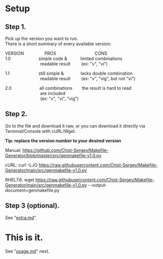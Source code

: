 # Setup  

## Step 1.  

Pick up the version you want to run.  
There is a short summary of every available version:  

VERSION                 PROS                                CONS  
1.0                       simple code &             limited combinations  
                             readable result         (ex: "v", "vi")  

1.1                        still simple &               lacks double   combination  
                             readable result         (ex: "v", "vig",   but not "vi")

2.0                       all combinations        the result is hard   to read  
                             are included  
                             (ex: "v", "vi", "vig")  

## Step 2.  

Go to the file and download it raw, or you can download   it directly via Terminal/Console with cURL/Wget.

**Tip: replace the version number to your desired version**

Manual: https://github.com/Chist-Sergey/Makefile-Generator/blob/master/src/genmakefile-v1.0.py

cURL: curl -LJO https://raw.githubusercontent.com/Chist-Sergey/Makefile-Generator/main/src/genmakefile-v1.0.py

RHEL7.6: wget https://raw.githubusercontent.com/Chist-Sergey/Makefile-Generator/main/src/genmakefile-v1.0.py --output-document=genmakefile.py

## Step 3 (optional).
See "[extra.md](./extra.md)".  

# This is it.  

See "[usage.md](./usage.md)" next.  

